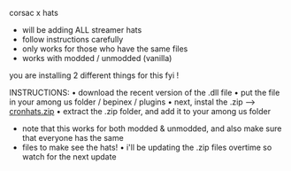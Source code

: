 corsac x hats
- will be adding ALL streamer hats
- follow instructions carefully
- only works for those who have the same files
- works with modded / unmodded (vanilla)

you are installing 2 different things for this fyi !

INSTRUCTIONS:
• download the recent version of the .dll file
• put the file in your among us folder / bepinex / plugins
• next, instal the .zip --> [cronhats.zip](https://github.com/4cronhd/4cronhd/files/6871473/cronhats.zip)
• extract the .zip folder, and add it to your among us folder
* note that this works for both modded & unmodded, and also make sure that everyone has the same
* files to make see the hats!
•  i'll be updating the .zip files overtime so watch for the next update
